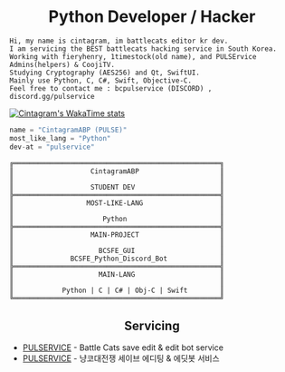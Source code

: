 <h1 align="center">Python Developer / Hacker</h1>



```
Hi, my name is cintagram, im battlecats editor kr dev.
I am servicing the BEST battlecats hacking service in South Korea.
Working with fieryhenry, 1timestock(old name), and PULSErvice Admins(helpers) & CoojiTV.
Studying Cryptography (AES256) and Qt, SwiftUI.
Mainly use Python, C, C#, Swift, Objective-C.
Feel free to contact me : bcpulservice (DISCORD) , discord.gg/pulservice

```
[![Cintagram's WakaTime stats](https://github-readme-stats.vercel.app/api/wakatime?username=cintagram)](https://github.com/anuraghazra/github-readme-stats)
```python
name = "CintagramABP (PULSE)"
most_like_lang = "Python"
dev-at = "pulservice"
```

```
╔═══════════════════════════════════════════════════╗
║                   CintagramABP                    ║
║                                                   ║
║                   STUDENT DEV                     ║
╠═══════════════════════════════════════════════════╣
║                  MOST-LIKE-LANG                   ║
║                                                   ║
║                      Python                       ║
╠═══════════════════════════════════════════════════╣
║                   MAIN-PROJECT                    ║
║                                                   ║
║                     BCSFE_GUI                     ║
║              BCSFE_Python_Discord_Bot             ║
╠═══════════════════════════════════════════════════╣
║                     MAIN-LANG                     ║
║                                                   ║
║            Python | C | C# | Obj-C | Swift        ║
╚═══════════════════════════════════════════════════╝
```


<h2 align="center">Servicing</h2>

- [PULSERVICE](https://discord.gg/NXheRpCUwY) - Battle Cats save edit & edit bot service
- [PULSERVICE](https://discord.gg/NXheRpCUwY) - 냥코대전쟁 세이브 에디팅 & 에딧봇 서비스


